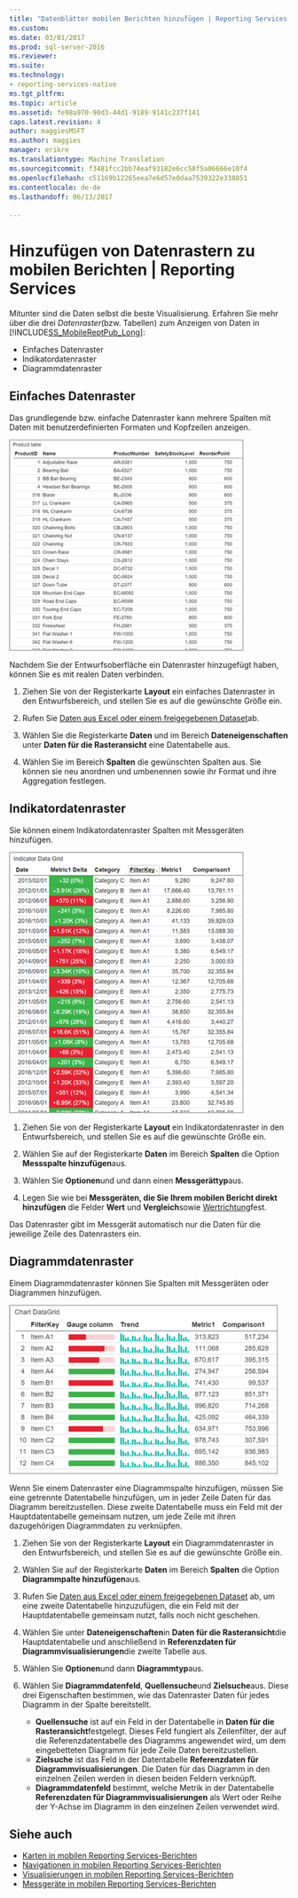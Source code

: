 ```yaml
---
title: "Datenblätter mobilen Berichten hinzufügen | Reporting Services | Microsoft Docs"
ms.custom: 
ms.date: 03/01/2017
ms.prod: sql-server-2016
ms.reviewer: 
ms.suite: 
ms.technology:
- reporting-services-native
ms.tgt_pltfrm: 
ms.topic: article
ms.assetid: fe98a970-90d3-44d1-9189-9141c237f141
caps.latest.revision: 4
author: maggiesMSFT
ms.author: maggies
manager: erikre
ms.translationtype: Machine Translation
ms.sourcegitcommit: f3481fcc2bb74eaf93182e6cc58f5a06666e10f4
ms.openlocfilehash: c51169b12265eea7e6d57e0daa7539322e338851
ms.contentlocale: de-de
ms.lasthandoff: 06/13/2017

---
```

# <a name="add-data-grids-to-mobile-reports--reporting-services"></a>Hinzufügen von Datenrastern zu mobilen Berichten | Reporting Services
Mitunter sind die Daten selbst die beste Visualisierung. Erfahren Sie mehr über die drei *Datenraster*(bzw. Tabellen) zum Anzeigen von Daten in [!INCLUDE[SS_MobileReptPub_Long](../../includes/ss-mobilereptpub-long.md)]:
* Einfaches Datenraster
* Indikatordatenraster
* Diagrammdatenraster

## <a name="simple-data-grid"></a>Einfaches Datenraster
Das grundlegende bzw. einfache Datenraster kann mehrere Spalten mit Daten mit benutzerdefinierten Formaten und Kopfzeilen anzeigen. 

![mobile-report-simple-data-grid](../../reporting-services/mobile-reports/media/mobile-report-simple-data-grid.png)

Nachdem Sie der Entwurfsoberfläche ein Datenraster hinzugefügt haben, können Sie es mit realen Daten verbinden.

1. Ziehen Sie von der Registerkarte **Layout** ein einfaches Datenraster in den Entwurfsbereich, und stellen Sie es auf die gewünschte Größe ein.

2. Rufen Sie [Daten aus Excel oder einem freigegebenen Dataset](../../reporting-services/mobile-reports/data-for-reporting-services-mobile-reports.md)ab.

3. Wählen Sie die Registerkarte **Daten** und im Bereich **Dateneigenschaften** unter **Daten für die Rasteransicht** eine Datentabelle aus.

4. Wählen Sie im Bereich **Spalten** die gewünschten Spalten aus. Sie können sie neu anordnen und umbenennen sowie ihr Format und ihre Aggregation festlegen. 

 
##  <a name="indicator-data-grid"></a>Indikatordatenraster
Sie können einem Indikatordatenraster Spalten mit Messgeräten hinzufügen.

![mobile-report-indicator-data-grid](../../reporting-services/mobile-reports/media/mobile-report-indicator-data-grid.png)

1. Ziehen Sie von der Registerkarte **Layout** ein Indikatordatenraster in den Entwurfsbereich, und stellen Sie es auf die gewünschte Größe ein.

2. Wählen Sie auf der Registerkarte **Daten** im Bereich **Spalten** die Option **Messspalte hinzufügen**aus. 

3. Wählen Sie **Optionen**und und dann einen **Messgerättyp**aus. 

4. Legen Sie wie bei **Messgeräten, die Sie Ihrem mobilen Bericht direkt hinzufügen** die Felder **Wert** und **Vergleich**sowie [Wertrichtung](../../reporting-services/mobile-reports/add-gauges-to-mobile-reports-reporting-services.md)fest.

Das Datenraster gibt im Messgerät automatisch nur die Daten für die jeweilige Zeile des Datenrasters ein.  

## <a name="chart-data-grid"></a>Diagrammdatenraster
Einem Diagrammdatenraster können Sie Spalten mit Messgeräten oder Diagrammen hinzufügen. 

![mobile-report-chart-data-grid](../../reporting-services/mobile-reports/media/mobile-report-chart-data-grid.png)

Wenn Sie einem Datenraster eine Diagrammspalte hinzufügen, müssen Sie eine getrennte Datentabelle hinzufügen, um in jeder Zeile Daten für das Diagramm bereitzustellen. Diese zweite Datentabelle muss ein Feld mit der Hauptdatentabelle gemeinsam nutzen, um jede Zeile mit ihren dazugehörigen Diagrammdaten zu verknüpfen. 

1. Ziehen Sie von der Registerkarte **Layout** ein Diagrammdatenraster in den Entwurfsbereich, und stellen Sie es auf die gewünschte Größe ein.

2. Wählen Sie auf der Registerkarte **Daten** im Bereich **Spalten** die Option **Diagrammpalte hinzufügen**aus. 

3. Rufen Sie [Daten aus Excel oder einem freigegebenen Dataset](../../reporting-services/mobile-reports/data-for-reporting-services-mobile-reports.md) ab, um eine zweite Datentabelle hinzuzufügen, die ein Feld mit der Hauptdatentabelle gemeinsam nutzt, falls noch nicht geschehen.

4. Wählen Sie unter **Dateneigenschaften**in **Daten für die Rasteransicht**die Hauptdatentabelle und anschließend in **Referenzdaten für Diagrammvisualisierungen**die zweite Tabelle aus.

5. Wählen Sie **Optionen**und dann **Diagrammtyp**aus.
 
6. Wählen Sie **Diagrammdatenfeld**, **Quellensuche**und **Zielsuche**aus. 
   Diese drei Eigenschaften bestimmen, wie das Datenraster Daten für jedes Diagramm in der Spalte bereitstellt.
   
   *   **Quellensuche** ist auf ein Feld in der Datentabelle in **Daten für die Rasteransicht**festgelegt. Dieses Feld fungiert als Zeilenfilter, der auf die Referenzdatentabelle des Diagramms angewendet wird, um dem eingebetteten Diagramm für jede Zeile Daten bereitzustellen. 
   * **Zielsuche** ist das Feld in der Datentabelle **Referenzdaten für Diagrammvisualisierungen**. Die Daten für das Diagramm in den einzelnen Zeilen werden in diesen beiden Feldern verknüpft.   
   * **Diagrammdatenfeld** bestimmt, welche Metrik in der Datentabelle **Referenzdaten für Diagrammvisualisierungen** als Wert oder Reihe der Y-Achse im Diagramm in den einzelnen Zeilen verwendet wird.  

## <a name="see-also"></a>Siehe auch 
* [Karten in mobilen Reporting Services-Berichten](../../reporting-services/mobile-reports/maps-in-reporting-services-mobile-reports.md)
* [Navigationen in mobilen Reporting Services-Berichten](../../reporting-services/mobile-reports/add-navigators-to-reporting-services-mobile-reports.md)
* [Visualisierungen in mobilen Reporting Services-Berichten](../../reporting-services/mobile-reports/add-visualizations-to-reporting-services-mobile-reports.md)
* [Messgeräte in mobilen Reporting Services-Berichten](../../reporting-services/mobile-reports/add-gauges-to-mobile-reports-reporting-services.md)  
 
  

